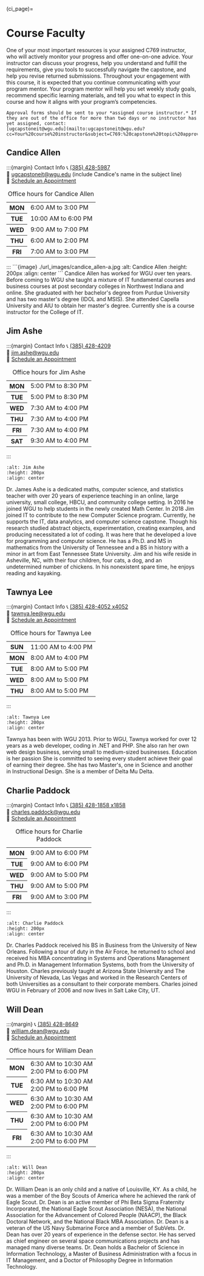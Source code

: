 
<!-- hack to open links in new tab -->
<head>
    <base target="_blank">
</head>

(ci_page)=
# Course Faculty

One of your most important resources is your assigned C769 instructor, who will actively monitor your progress and offer one-on-one advice. Your instructor can discuss your progress, help you understand and fulfill the requirements, give you tools to successfully navigate the capstone, and help you revise returned submissions. Throughout your engagement with this course, it is expected that you continue communicating with your program mentor. Your program mentor will help you set weekly study goals, recommend specific learning materials, and tell you what to expect in this course and how it aligns with your program’s competencies.

```{note}
Approval forms should be sent to your *assigned course instructor.* If they are out of the office for more than two days or no instructor has yet assigned, contact:
[ugcapstoneit@wgu.edu](mailto:ugcapstoneit@wgu.edu?cc=Your%20course%20instructor&subject=C769:%20capstone%20topic%20approval&body=Your%20name%20and%20question%20here.%20We%20can%20only%20respond%20to%20messages%20from%20a%20valid%20WGU%20email%20address.%20%0A%0ADegree%20program%3A%20%0AProgram%20Mentor%3A%20%0A)
```

## Candice Allen

:::{margin} Contact Info
📞 <a href="tel:+13854285987">(385) 428-5987</a> </br>
📧 [ugcapstoneit@wgu.edu](mailto:ugcapstoneit@wgu.edu?cc=candice.allen@wgu.edu&subject=C769%20capstone%20question%20for%20Candice%20Allen&body=Your%20name%20and%20question%20here.%20We%20can%20only%20respond%20to%20messages%20from%20a%20valid%20WGU%20email%20address.%20%0A%0ADegree%20program%3A%20%0AProgram%20Mentor%3A%20%0A) (include Candice's name in the subject line) </br>
📅 [Schedule an Appointment](https://timetrade.com/app/wgu-mentoring/workflows/WGU100/schedule/?resourceId=00530000006rcrYAAQ&locationId=course_mentoring&appointmentTypeGroupId=CM&questionId__course_code=C769) </br>
<table _ngcontent-nfu-c382="" class="margin--bottom--10"><caption _ngcontent-nfu-c382="" class="visually-hidden"> Office hours for Candice Allen </caption><tr _ngcontent-nfu-c382="" class="ng-star-inserted"><th _ngcontent-nfu-c382="" class="text--right"><span _ngcontent-nfu-c382="" class="table-row"><b _ngcontent-nfu-c382="">MON</b></span></th><td _ngcontent-nfu-c382=""><div _ngcontent-nfu-c382="" class="margin--left ng-star-inserted"><span _ngcontent-nfu-c382="">6:00 AM</span> to <span _ngcontent-nfu-c382="">3:00 PM </span></div><!----></td></tr><tr _ngcontent-nfu-c382="" class="ng-star-inserted"><th _ngcontent-nfu-c382="" class="text--right"><span _ngcontent-nfu-c382="" class="table-row"><b _ngcontent-nfu-c382="">TUE</b></span></th><td _ngcontent-nfu-c382=""><div _ngcontent-nfu-c382="" class="margin--left ng-star-inserted"><span _ngcontent-nfu-c382="">10:00 AM</span> to <span _ngcontent-nfu-c382="">6:00 PM </span></div><!----></td></tr><tr _ngcontent-nfu-c382="" class="ng-star-inserted"><th _ngcontent-nfu-c382="" class="text--right"><span _ngcontent-nfu-c382="" class="table-row"><b _ngcontent-nfu-c382="">WED</b></span></th><td _ngcontent-nfu-c382=""><div _ngcontent-nfu-c382="" class="margin--left ng-star-inserted"><span _ngcontent-nfu-c382="">9:00 AM</span> to <span _ngcontent-nfu-c382="">7:00 PM </span></div><!----></td></tr><tr _ngcontent-nfu-c382="" class="ng-star-inserted"><th _ngcontent-nfu-c382="" class="text--right"><span _ngcontent-nfu-c382="" class="table-row"><b _ngcontent-nfu-c382="">THU</b></span></th><td _ngcontent-nfu-c382=""><div _ngcontent-nfu-c382="" class="margin--left ng-star-inserted"><span _ngcontent-nfu-c382="">6:00 AM</span> to <span _ngcontent-nfu-c382="">2:00 PM </span></div><!----></td></tr><tr _ngcontent-nfu-c382="" class="ng-star-inserted"><th _ngcontent-nfu-c382="" class="text--right"><span _ngcontent-nfu-c382="" class="table-row"><b _ngcontent-nfu-c382="">FRI</b></span></th><td _ngcontent-nfu-c382=""><div _ngcontent-nfu-c382="" class="margin--left ng-star-inserted"><span _ngcontent-nfu-c382="">7:00 AM</span> to <span _ngcontent-nfu-c382="">3:00 PM </span></div><!----></td></tr><!----></table>
:::
```{image} ./url_images/candice_allen-a.jpg
:alt: Candice Allen
:height: 200px
:align: center
```
Candice Allen has worked for WGU over ten years. Before coming to WGU she taught a mixture of IT fundamental courses and business courses at post secondary colleges in Northwest Indiana and online. She graduated with her bachelor's degree from Purdue University and has two master's degree (IDOL and MSIS). She attended Capella University and AIU to obtain her master's degree. Currently she is a course instructor for the College of IT.

## Jim Ashe

:::{margin} Contact Info
📞 <a href="tel:+13854284209"> (385) 428-4209</a> </br>
📧 [jim.ashe@wgu.edu](mailto:jim.ashe@wgu.edu?subject=C769%20capstone&body=Your%20name%20and%20question%20here.%20We%20can%20only%20respond%20to%20messages%20from%20a%20valid%20WGU%20email%20address.%20%0A%0ADegree%20program%3A%20%0AProgram%20Mentor%3A%20%0A) </br>
📅 [Schedule an Appointment](https://timetrade.com/app/wgu-mentoring/workflows/WGU100/schedule/?resourceId=005a000000CAi7dAAD&locationId=course_mentoring&appointmentTypeGroupId=CM&questionId__course_code=C769) </br>
<table _ngcontent-stv-c382="" class="margin--bottom--10"><caption _ngcontent-stv-c382="" class="visually-hidden"> Office hours for Jim Ashe </caption><tr _ngcontent-stv-c382="" class="ng-star-inserted"><th _ngcontent-stv-c382="" class="text--right"><span _ngcontent-stv-c382="" class="table-row"><b _ngcontent-stv-c382="">MON</b></span></th><td _ngcontent-stv-c382=""><div _ngcontent-stv-c382="" class="margin--left ng-star-inserted"><span _ngcontent-stv-c382="">5:00 PM</span> to <span _ngcontent-stv-c382="">8:30 PM </span></div><!----></td></tr><tr _ngcontent-stv-c382="" class="ng-star-inserted"><th _ngcontent-stv-c382="" class="text--right"><span _ngcontent-stv-c382="" class="table-row"><b _ngcontent-stv-c382="">TUE</b></span></th><td _ngcontent-stv-c382=""><div _ngcontent-stv-c382="" class="margin--left ng-star-inserted"><span _ngcontent-stv-c382="">5:00 PM</span> to <span _ngcontent-stv-c382="">8:30 PM </span></div><!----></td></tr><tr _ngcontent-stv-c382="" class="ng-star-inserted"><th _ngcontent-stv-c382="" class="text--right"><span _ngcontent-stv-c382="" class="table-row"><b _ngcontent-stv-c382="">WED</b></span></th><td _ngcontent-stv-c382=""><div _ngcontent-stv-c382="" class="margin--left ng-star-inserted"><span _ngcontent-stv-c382="">7:30 AM</span> to <span _ngcontent-stv-c382="">4:00 PM </span></div><!----></td></tr><tr _ngcontent-stv-c382="" class="ng-star-inserted"><th _ngcontent-stv-c382="" class="text--right"><span _ngcontent-stv-c382="" class="table-row"><b _ngcontent-stv-c382="">THU</b></span></th><td _ngcontent-stv-c382=""><div _ngcontent-stv-c382="" class="margin--left ng-star-inserted"><span _ngcontent-stv-c382="">7:30 AM</span> to <span _ngcontent-stv-c382="">4:00 PM </span></div><!----></td></tr><tr _ngcontent-stv-c382="" class="ng-star-inserted"><th _ngcontent-stv-c382="" class="text--right"><span _ngcontent-stv-c382="" class="table-row"><b _ngcontent-stv-c382="">FRI</b></span></th><td _ngcontent-stv-c382=""><div _ngcontent-stv-c382="" class="margin--left ng-star-inserted"><span _ngcontent-stv-c382="">7:30 AM</span> to <span _ngcontent-stv-c382="">4:00 PM </span></div><!----></td></tr><tr _ngcontent-stv-c382="" class="ng-star-inserted"><th _ngcontent-stv-c382="" class="text--right"><span _ngcontent-stv-c382="" class="table-row"><b _ngcontent-stv-c382="">SAT</b></span></th><td _ngcontent-stv-c382=""><div _ngcontent-stv-c382="" class="margin--left ng-star-inserted"><span _ngcontent-stv-c382="">9:30 AM</span> to <span _ngcontent-stv-c382="">4:00 PM </span></div><!----></td></tr><!----></table>
:::

```{image} ./url_images/jim_ashe-a.jpg
:alt: Jim Ashe
:height: 200px
:align: center
```
Dr. James Ashe is a dedicated maths, computer science, and statistics teacher with over 20 years of experience teaching in an online, large university, small college, HBCU, and community college setting. In 2016 he joined WGU to help students in the newly created Math Center. In 2018 Jim joined IT to contribute to the new Computer Science program. Currently, he supports the IT, data analytics, and computer science capstone. Though his research studied abstract objects, experimentation, creating examples, and producing necessitated a lot of coding. It was here that he developed a love for programming and computer science. He has a Ph.D. and MS in mathematics from the University of Tennessee and a BS in history with a minor in art from East Tennessee State University. Jim and his wife reside in Asheville, NC, with their four children, four cats, a dog, and an undetermined number of chickens. In his nonexistent spare time, he enjoys reading and kayaking.

## Tawnya Lee

:::{margin} Contact Info
📞 <a href="tel:+142840524052">(385) 428-4052 x4052 </a> </br>
📧 [tawnya.lee@wgu.edu](mailto:tawnya.lee@wgu.edu?subject=C769%20capstone&body=Your%20name%20and%20question%20here.%20We%20can%20only%20respond%20to%20messages%20from%20a%20valid%20WGU%20email%20address.%20%0A%0ADegree%20program%3A%20%0AProgram%20Mentor%3A%20%0A)</br>
📅 [Schedule an Appointment](https://timetrade.com/app/wgu-mentoring/workflows/WGU100/schedule/?resourceId=005a0000009HkMlAAK&locationId=course_mentoring&appointmentTypeGroupId=CM&questionId__course_code=C769)</br>
<table _ngcontent-qox-c381="" class="margin--bottom--10"><caption _ngcontent-qox-c381="" class="visually-hidden"> Office hours for Tawnya Lee </caption><tr _ngcontent-qox-c381="" class="ng-star-inserted"><th _ngcontent-qox-c381="" class="text--right"><span _ngcontent-qox-c381="" class="table-row"><b _ngcontent-qox-c381="">SUN</b></span></th><td _ngcontent-qox-c381=""><div _ngcontent-qox-c381="" class="margin--left ng-star-inserted"><span _ngcontent-qox-c381="">11:00 AM</span> to <span _ngcontent-qox-c381="">4:00 PM </span></div><!----></td></tr><tr _ngcontent-qox-c381="" class="ng-star-inserted"><th _ngcontent-qox-c381="" class="text--right"><span _ngcontent-qox-c381="" class="table-row"><b _ngcontent-qox-c381="">MON</b></span></th><td _ngcontent-qox-c381=""><div _ngcontent-qox-c381="" class="margin--left ng-star-inserted"><span _ngcontent-qox-c381="">8:00 AM</span> to <span _ngcontent-qox-c381="">4:00 PM </span></div><!----></td></tr><tr _ngcontent-qox-c381="" class="ng-star-inserted"><th _ngcontent-qox-c381="" class="text--right"><span _ngcontent-qox-c381="" class="table-row"><b _ngcontent-qox-c381="">TUE</b></span></th><td _ngcontent-qox-c381=""><div _ngcontent-qox-c381="" class="margin--left ng-star-inserted"><span _ngcontent-qox-c381="">8:00 AM</span> to <span _ngcontent-qox-c381="">5:00 PM </span></div><!----></td></tr><tr _ngcontent-qox-c381="" class="ng-star-inserted"><th _ngcontent-qox-c381="" class="text--right"><span _ngcontent-qox-c381="" class="table-row"><b _ngcontent-qox-c381="">WED</b></span></th><td _ngcontent-qox-c381=""><div _ngcontent-qox-c381="" class="margin--left ng-star-inserted"><span _ngcontent-qox-c381="">8:00 AM</span> to <span _ngcontent-qox-c381="">5:00 PM </span></div><!----></td></tr><tr _ngcontent-qox-c381="" class="ng-star-inserted"><th _ngcontent-qox-c381="" class="text--right"><span _ngcontent-qox-c381="" class="table-row"><b _ngcontent-qox-c381="">THU</b></span></th><td _ngcontent-qox-c381=""><div _ngcontent-qox-c381="" class="margin--left ng-star-inserted"><span _ngcontent-qox-c381="">8:00 AM</span> to <span _ngcontent-qox-c381="">5:00 PM </span></div><!----></td></tr><!----></table>
:::

```{image} ./url_images/tawnya_lee.jpg
:alt: Tawnya Lee
:height: 200px
:align: center
```

Tawnya has been with WGU 2013. Prior to WGU, Tawnya worked for over 12 years as a web developer, coding in .NET and PHP. She also ran her own web design business, serving small to medium-sized businesses. Education is her passion She is committed to seeing every student achieve their goal of earning their degree. She has two Master's, one in Science and another in Instructional Design. She is a member of Delta Mu Delta.

## Charlie Paddock

:::{margin} Contact Info
📞 <a href="tel:+13854281858">(385) 428-1858 x1858 </a> </br>
📧 [charles.paddock@wgu.edu](mailto:charles.paddock@wgu.edu?subject=C769%20capstone&body=Your%20name%20and%20question%20here.%20We%20can%20only%20respond%20to%20messages%20from%20a%20valid%20WGU%20email%20address.%20%0A%0ADegree%20program%3A%20%0AProgram%20Mentor%3A%20%0A) </br>
📅 [Schedule an Appointment](https://timetrade.com/app/wgu-mentoring/workflows/WGU100/schedule/?resourceId=00530000006rd6fAAA&locationId=course_mentoring&appointmentTypeGroupId=CM&questionId__course_code=C769)</br>
<table _ngcontent-hxq-c382="" class="margin--bottom--10"><caption _ngcontent-hxq-c382="" class="visually-hidden"> Office hours for Charlie Paddock </caption><tr _ngcontent-hxq-c382="" class="ng-star-inserted"><th _ngcontent-hxq-c382="" class="text--right"><span _ngcontent-hxq-c382="" class="table-row"><b _ngcontent-hxq-c382="">MON</b></span></th><td _ngcontent-hxq-c382=""><div _ngcontent-hxq-c382="" class="margin--left ng-star-inserted"><span _ngcontent-hxq-c382="">9:00 AM</span> to <span _ngcontent-hxq-c382="">6:00 PM </span></div><!----></td></tr><tr _ngcontent-hxq-c382="" class="ng-star-inserted"><th _ngcontent-hxq-c382="" class="text--right"><span _ngcontent-hxq-c382="" class="table-row"><b _ngcontent-hxq-c382="">TUE</b></span></th><td _ngcontent-hxq-c382=""><div _ngcontent-hxq-c382="" class="margin--left ng-star-inserted"><span _ngcontent-hxq-c382="">9:00 AM</span> to <span _ngcontent-hxq-c382="">6:00 PM </span></div><!----></td></tr><tr _ngcontent-hxq-c382="" class="ng-star-inserted"><th _ngcontent-hxq-c382="" class="text--right"><span _ngcontent-hxq-c382="" class="table-row"><b _ngcontent-hxq-c382="">WED</b></span></th><td _ngcontent-hxq-c382=""><div _ngcontent-hxq-c382="" class="margin--left ng-star-inserted"><span _ngcontent-hxq-c382="">9:00 AM</span> to <span _ngcontent-hxq-c382="">5:00 PM </span></div><!----></td></tr><tr _ngcontent-hxq-c382="" class="ng-star-inserted"><th _ngcontent-hxq-c382="" class="text--right"><span _ngcontent-hxq-c382="" class="table-row"><b _ngcontent-hxq-c382="">THU</b></span></th><td _ngcontent-hxq-c382=""><div _ngcontent-hxq-c382="" class="margin--left ng-star-inserted"><span _ngcontent-hxq-c382="">9:00 AM</span> to <span _ngcontent-hxq-c382="">5:00 PM </span></div><!----></td></tr><tr _ngcontent-hxq-c382="" class="ng-star-inserted"><th _ngcontent-hxq-c382="" class="text--right"><span _ngcontent-hxq-c382="" class="table-row"><b _ngcontent-hxq-c382="">FRI</b></span></th><td _ngcontent-hxq-c382=""><div _ngcontent-hxq-c382="" class="margin--left ng-star-inserted"><span _ngcontent-hxq-c382="">9:00 AM</span> to <span _ngcontent-hxq-c382="">3:00 PM </span></div><!----></td></tr><!----></table>
:::

```{image} ./url_images/charlie_paddock-b.jpg
:alt: Charlie Paddock
:height: 200px
:align: center
```

Dr. Charles Paddock received his BS in Business from the University of New Orleans. Following a tour of duty in the Air Force, he returned to school and received his MBA concentrating in Systems and Operations Management and Ph.D. in Management Information Systems, both from the University of Houston. Charles previously taught at Arizona State University and The University of Nevada, Las Vegas and worked in the Research Centers of both Universities as a consultant to their corporate members. Charles joined WGU in February of 2006 and now lives in Salt Lake City, UT.

## Will Dean

:::{margin}
📞 <a href="tel:+13854288649">(385) 428-8649 </a> </br>
📧 [william.dean@wgu.edu](mailto:william.dean@wgu.edu?subject=C769%20capstone&body=Your%20name%20and%20question%20here.%20We%20can%20only%20respond%20to%20messages%20from%20a%20valid%20WGU%20email%20address.%20%0A%0ADegree%20program%3A%20%0AProgram%20Mentor%3A%20%0A) </br>
📅 [Schedule an Appointment](https://timetrade.com/app/wgu-mentoring/workflows/WGU100/schedule/?resourceId=0053x00000FXxHCAA1&locationId=course_mentoring&appointmentTypeGroupId=CM&questionId__course_code=C769) </br>
<table _ngcontent-ehm-c382="" class="margin--bottom--10"><caption _ngcontent-ehm-c382="" class="visually-hidden"> Office hours for William Dean </caption><tr _ngcontent-ehm-c382="" class="ng-star-inserted"><th _ngcontent-ehm-c382="" class="text--right"><span _ngcontent-ehm-c382="" class="table-row"><b _ngcontent-ehm-c382="">MON</b></span></th><td _ngcontent-ehm-c382=""><div _ngcontent-ehm-c382="" class="margin--left ng-star-inserted"><span _ngcontent-ehm-c382="">6:30 AM</span> to <span _ngcontent-ehm-c382="">10:30 AM </span></div><div _ngcontent-ehm-c382="" class="margin--left ng-star-inserted"><span _ngcontent-ehm-c382="">2:00 PM</span> to <span _ngcontent-ehm-c382="">6:00 PM </span></div><!----></td></tr><tr _ngcontent-ehm-c382="" class="ng-star-inserted"><th _ngcontent-ehm-c382="" class="text--right"><span _ngcontent-ehm-c382="" class="table-row"><b _ngcontent-ehm-c382="">TUE</b></span></th><td _ngcontent-ehm-c382=""><div _ngcontent-ehm-c382="" class="margin--left ng-star-inserted"><span _ngcontent-ehm-c382="">6:30 AM</span> to <span _ngcontent-ehm-c382="">10:30 AM </span></div><div _ngcontent-ehm-c382="" class="margin--left ng-star-inserted"><span _ngcontent-ehm-c382="">2:00 PM</span> to <span _ngcontent-ehm-c382="">6:00 PM </span></div><!----></td></tr><tr _ngcontent-ehm-c382="" class="ng-star-inserted"><th _ngcontent-ehm-c382="" class="text--right"><span _ngcontent-ehm-c382="" class="table-row"><b _ngcontent-ehm-c382="">WED</b></span></th><td _ngcontent-ehm-c382=""><div _ngcontent-ehm-c382="" class="margin--left ng-star-inserted"><span _ngcontent-ehm-c382="">6:30 AM</span> to <span _ngcontent-ehm-c382="">10:30 AM </span></div><div _ngcontent-ehm-c382="" class="margin--left ng-star-inserted"><span _ngcontent-ehm-c382="">2:00 PM</span> to <span _ngcontent-ehm-c382="">6:00 PM </span></div><!----></td></tr><tr _ngcontent-ehm-c382="" class="ng-star-inserted"><th _ngcontent-ehm-c382="" class="text--right"><span _ngcontent-ehm-c382="" class="table-row"><b _ngcontent-ehm-c382="">THU</b></span></th><td _ngcontent-ehm-c382=""><div _ngcontent-ehm-c382="" class="margin--left ng-star-inserted"><span _ngcontent-ehm-c382="">6:30 AM</span> to <span _ngcontent-ehm-c382="">10:30 AM </span></div><div _ngcontent-ehm-c382="" class="margin--left ng-star-inserted"><span _ngcontent-ehm-c382="">2:00 PM</span> to <span _ngcontent-ehm-c382="">6:00 PM </span></div><!----></td></tr><tr _ngcontent-ehm-c382="" class="ng-star-inserted"><th _ngcontent-ehm-c382="" class="text--right"><span _ngcontent-ehm-c382="" class="table-row"><b _ngcontent-ehm-c382="">FRI</b></span></th><td _ngcontent-ehm-c382=""><div _ngcontent-ehm-c382="" class="margin--left ng-star-inserted"><span _ngcontent-ehm-c382="">6:30 AM</span> to <span _ngcontent-ehm-c382="">10:30 AM </span></div><div _ngcontent-ehm-c382="" class="margin--left ng-star-inserted"><span _ngcontent-ehm-c382="">2:00 PM</span> to <span _ngcontent-ehm-c382="">6:00 PM </span></div><!----></td></tr><!----></table>
:::

```{image} ./url_images/will_dean-a.png
:alt: Will Dean
:height: 200px
:align: center
```

Dr. William Dean is an only child and a native of Louisville, KY. As a child, he was a member of the Boy Scouts of America where he achieved the rank of Eagle Scout. Dr. Dean is an active member of Phi Beta Sigma Fraternity Incorporated, the National Eagle Scout Association (NESA), the National Association for the Advancement of Colored People (NAACP), the Black Doctoral Network, and the National Black MBA Association. Dr. Dean is a veteran of the US Navy Submarine Force and a member of SubVets. Dr. Dean has over 20 years of experience in the defense sector. He has served as chief engineer on several space communications projects and has managed many diverse teams. Dr. Dean holds a Bachelor of Science in Information Technology, a Master of Business Administration with a focus in IT Management, and a Doctor of Philosophy Degree in Information Technology.